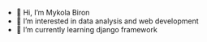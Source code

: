 - 👋 Hi, I’m Mykola Biron
- 👀 I’m interested in data analysis and web development 
- 🌱 I’m currently learning django framework

<!---
Schmal4ik/Schmal4ik is a ✨ special ✨ repository because its `README.md` (this file) appears on your GitHub profile.
You can click the Preview link to take a look at your changes.
--->
